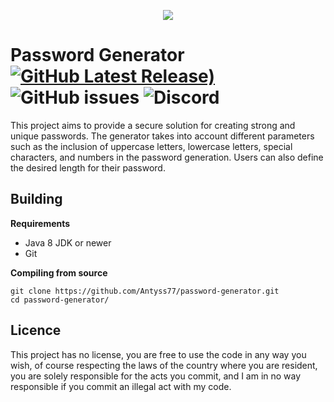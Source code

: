 ﻿<p align="center">
  <img src="https://user-images.githubusercontent.com/47704223/212773124-1baeff6b-c192-4c0a-b601-708205676ac2.png">
</p> 

# Password Generator [![GitHub Latest Release)](https://img.shields.io/github/v/release/Antyss77/password-generator?logo=github)](https://github.com/Antyss77/password-generator/releases)   <img alt="GitHub issues" src="https://img.shields.io/github/issues/Antyss77/password-generator"> <img alt="Discord" src="https://img.shields.io/discord/741862512307339264"> 

 This project aims to provide a secure solution for creating strong and unique passwords.
The generator takes into account different parameters such as the inclusion of uppercase letters, lowercase letters, special characters, and numbers in the password generation. Users can also define the desired length for their password.


## Building
**Requirements**

- Java 8 JDK or newer
- Git

**Compiling from source**

```
git clone https://github.com/Antyss77/password-generator.git
cd password-generator/ 
```

## Licence
This project has no license, you are free to use the code in any way you wish, of course respecting the laws of the country where you are resident, you are solely responsible for the acts you commit, and I am in no way responsible if you commit an illegal act with my code.
